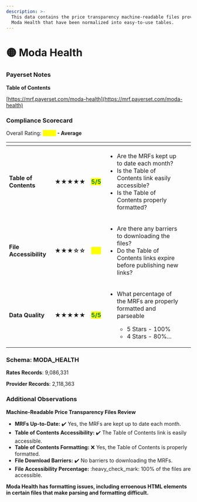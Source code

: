 ```yaml
---
description: >-
  This data contains the price transparency machine-readable files provided by
  Moda Health that have been normalized into easy-to-use tables.
---
```


# 🟡 Moda Health

### Payerset Notes

**Table of Contents**

[https://mrf.payerset.com/moda-health](https://mrf.payerset.com/moda-health)

### Compliance Scorecard

Overall Rating: <mark style="color:yellow;">**3.5/5**</mark>**&#x20;- Average**

<table data-view="cards"><thead><tr><th></th><th></th><th></th><th></th><th data-hidden data-card-cover data-type="files"></th></tr></thead><tbody><tr><td><strong>Table of Contents</strong></td><td><strong>★★★★★</strong></td><td><mark style="color:green;"><strong>5/5</strong></mark></td><td><ul><li>Are the MRFs kept up to date each month? </li><li>Is the Table of Contents link easily accessible?</li><li>Is the Table of Contents properly formatted?</li></ul></td><td></td></tr><tr><td><strong>File Accessibility</strong></td><td><strong>★★★☆☆</strong></td><td><mark style="color:yellow;"><strong>3/5</strong></mark></td><td><ul><li>Are there any barriers to downloading the files?</li><li>Do the Table of Contents links expire before publishing new links?</li></ul></td><td></td></tr><tr><td><strong>Data Quality</strong></td><td><strong>★★★★★</strong></td><td><mark style="color:green;"><strong>5/5</strong></mark></td><td><ul><li><p>What percentage of the MRFs are properly formatted and parseable</p><ul><li>5 Stars - 100%</li><li>4 Stars - 80%...</li></ul></li></ul></td><td></td></tr></tbody></table>

### Schema: MODA\_HEALTH

**Rates Records**: 9,086,331

**Provider Records**: 2,118,363

### Additional Observations

**Machine-Readable Price Transparency Files Review**

* **MRFs Up-to-Date:** ✔️ Yes, the MRFs are kept up to date each month.
* **Table of Contents Accessibility:** ✔️ The Table of Contents link is easily accessible.
* **Table of Contents Formatting:** :x: Yes, the Table of Contents is properly formatted.
* **File Download Barriers:** ✔️ No barriers to downloading the MRFs.
* **File Accessibility Percentage:** :heavy\_check\_mark: 100% of the files are accessible.

**Moda Health has formatting issues, including erroenous HTML elements in certain files that make parsing and formatting difficult.**
